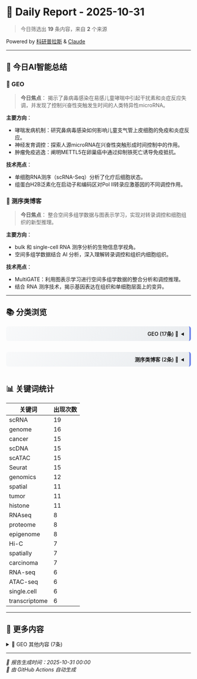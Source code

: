 # 📅 Daily Report - 2025-10-31

> 今日筛选出 **19** 条内容，来自 **2** 个来源

<div class="powered-by-top">Powered by <a href="https://kyplus.de">科研普拉斯</a> & <a href="https://claude.ai">Claude</a></div>

---

## 🤖 今日AI智能总结

### 🧬 GEO

> **今日焦点**：
揭示了鼻病毒感染在易感儿童哮喘中引起干扰素和炎症反应失调，并发现了控制兴奋性突触发生时间的人类特异性microRNA。

**主要方向**：
- 哮喘发病机制：研究鼻病毒感染如何影响儿童支气管上皮细胞的免疫和炎症反应。
- 神经发育调控：探索人源microRNA在兴奋性突触形成时间控制中的作用。
- 肿瘤免疫逃逸：阐明METTL5在卵巢癌中通过抑制铁死亡诱导免疫抵抗。

**技术亮点**：
- 单细胞RNA测序（scRNA-Seq）分析了化疗后细胞状态。
- 组蛋白H2B泛素化在启动子和编码区对Pol II转录应激基因的不同调控作用。

### 🧪 测序类博客

> **今日焦点**：
整合空间多组学数据与图表示学习，实现对转录调控和细胞组织的新型推理。

**主要方向**：
-  bulk 和 single-cell RNA 测序分析的生物信息学视角。
- 空间多组学数据结合 AI 分析，深入理解转录调控和组织内细胞组织。

**技术亮点**：
- MultiGATE：利用图表示学习进行空间多组学数据的整合分析和调控推理。
- 结合 RNA 测序技术，揭示基因表达在组织和单细胞层面上的变异。

---

## 📚 分类浏览

<details>
<summary style="text-align: right; direction: rtl; padding: 10px 15px; background: linear-gradient(135deg, #f8f9fa 0%, #e9ecef 100%); border-right: 4px solid #667eea; font-weight: 600; cursor: pointer; margin: 15px 0; border-radius: 6px;">🧬 GEO (17条)</summary>

<div class="details-content" markdown="1">

#### 详细内容（前10条）

**1.** ⭐ **GSE309698 Transcriptomic Profiling of Bronchial Epithelium Reveals Dysregulated Interferon and Inflammatory Responses to Rhinovirus in Exacerbation-Prone Pediatric Asthma [RNA-Seq]**
- ✍️ **作者**：未知作者
- 🏷️ **关键词**：tumor、cancer、carcinoma、lymphoma、RNA-seq、RNAseq、DNA-seq、ChIP-seq、ATAC-seq、Hi-C、scRNA、scDNA、scATAC、spatial、spatially、Visium、genome、genomics、transcriptome、transcriptomics、proteome、proteomics、Seurat、epigenetic、epigenome、methylation、histone、enrichment
- 📝 **描述**：Contributors : Basilin Benson ; Jason S. Debley ; Matthew C. AltmanSeries Type : Expression profiling by high throughput sequencingOrganism : Homo sapiensHost factors influencing susceptibility to rhinovirus-induced asthma exacerbations remain poorly characterized. Using organotypic bronchial epithelial cultures from well-characterized children with asthma and healthy children, this study investigated viral load kinetics and resultant host responses by bulk and single-cell transcriptomics and ta...
- 🔗 [查看原文](http://www.ncbi.nlm.nih.gov/geo/query/acc.cgi?acc=GSE309698)

**2.** ⭐ **GSE309311 Transcriptomic Profiling of Bronchial Epithelium Reveals Dysregulated Interferon and Inflammatory Responses to Rhinovirus in Exacerbation-Prone Pediatric Asthma [scRNA-Seq]**
- ✍️ **作者**：未知作者
- 🏷️ **关键词**：tumor、cancer、carcinoma、lymphoma、RNA-seq、RNAseq、DNA-seq、ChIP-seq、ATAC-seq、Hi-C、scRNA、scDNA、scATAC、spatial、spatially、Visium、genome、genomics、transcriptome、transcriptomics、proteome、proteomics、Seurat、epigenetic、epigenome、methylation、histone、enrichment
- 📝 **描述**：Contributors : Naresh Doni Jayavelu ; Jason S. Debley ; Matthew C AltmanSeries Type : Expression profiling by high throughput sequencingOrganism : Homo sapiensHost factors influencing susceptibility to rhinovirus-induced asthma exacerbations remain poorly characterized. Using organotypic bronchial epithelial cultures from well-characterized children with asthma and healthy children, this study investigated viral load kinetics and resultant host responses by bulk and single-cell transcriptomics a...
- 🔗 [查看原文](http://www.ncbi.nlm.nih.gov/geo/query/acc.cgi?acc=GSE309311)

**3.** ⭐ **GSE309705 Transcriptomic Profiling of Bronchial Epithelium Reveals Dysregulated Interferon and Inflammatory Responses to Rhinovirus in Exacerbation-Prone Pediatric Asthma**
- ✍️ **作者**：未知作者
- 🏷️ **关键词**：tumor、cancer、carcinoma、lymphoma、Hi-C、scRNA、scDNA、scATAC、spatial、spatially、Visium、genome、genomics、transcriptome、transcriptomics、proteome、proteomics、Seurat、epigenetic、epigenome、methylation、histone、enrichment
- 📝 **描述**：Series Type : Expression profiling by high throughput sequencingOrganism : Homo sapiensThis SuperSeries is composed of the SubSeries listed below.
- 🔗 [查看原文](http://www.ncbi.nlm.nih.gov/geo/query/acc.cgi?acc=GSE309705)

**4.** ⭐ **GSE297393 Single-cell RNA sequencing reveals distinct senotypes and a quiescence-senescence continuum at the transcriptome level following chemotherapy**
- ✍️ **作者**：未知作者
- 🏷️ **关键词**：tumor、cancer、oncology、carcinoma、sequencing、RNAseq、single.cell、single-cell、scRNA、scDNA、scATAC、spatial、spatially、Visium、genome、transcriptome、Seurat、Scanpy、pathway、enrichment、clustering
- 📝 **描述**：Contributors : Brianna Fernandez ; Victor Passanisi ; Humza M Ashraf ; Sabrina L SpencerSeries Type : Expression profiling by high throughput sequencingOrganism : Homo sapiensQuiescence (reversible cell-cycle arrest) and senescence (irreversible arrest) are challenging to distinguish due to a lack of specific biomarkers, yet both arise simultaneously after chemotherapy. While senescence suppresses tumors by limiting proliferation and recruiting the immune system, quiescent cancer cells evade fut...
- 🔗 [查看原文](http://www.ncbi.nlm.nih.gov/geo/query/acc.cgi?acc=GSE297393)

**5.** ⭐ **GSE279944 Distinct roles of histone H2B ubiquitination at promoters and coding regions of Pol II-transcribed stress genes [Mnase-Seq]**
- ✍️ **作者**：未知作者
- 🏷️ **关键词**：tumor、cancer、carcinoma、sequencing、RNA-seq、RNAseq、DNA-seq、ChIP-seq、ATAC-seq、Hi-C、scRNA、scDNA、scATAC、genome、genomics、proteome、Seurat、epigenome、histone
- 📝 **描述**：Contributors : Rubén Barrios ; Montserrat Vega ; Rebeca Gracia ; Susanna Boronat ; Sarela García-Santamarina ; Jason C Tanny ; José Ayté ; Elena HidalgoSeries Type : Genome binding/occupancy profiling by high throughput sequencingOrganism : Schizosaccharomyces pombeInvestigate the role of DUBs in the transcriptional response to oxidative stress
- 🔗 [查看原文](http://www.ncbi.nlm.nih.gov/geo/query/acc.cgi?acc=GSE279944)

**6.** ⭐ **GSE279908 Distinct roles of histone H2B ubiquitination at promoters and coding regions of Pol II-transcribed stress genes [RNA-Seq]**
- ✍️ **作者**：未知作者
- 🏷️ **关键词**：tumor、cancer、sequencing、RNA-seq、RNAseq、DNA-seq、ChIP-seq、ATAC-seq、Hi-C、scRNA、scDNA、scATAC、genome、genomics、Seurat、histone
- 📝 **描述**：Contributors : Rubén Barrios ; Montserrat Vega ; Rebeca Gracia ; Susanna Boronat ; Sarela García-Santamarina ; Jason C Tanny ; José Ayté ; Elena HidalgoSeries Type : Expression profiling by high throughput sequencingOrganism : Schizosaccharomyces pombeInvestigate the role of DUBs in the transcriptional response to oxidative stress
- 🔗 [查看原文](http://www.ncbi.nlm.nih.gov/geo/query/acc.cgi?acc=GSE279908)

**7.** ⭐ **GSE307004 Stability and Progressive Differentiation of Tfr cells are intrinsically and extrinsically controlled by Tfh programs [TCR-seq]**
- ✍️ **作者**：未知作者
- 🏷️ **关键词**：cancer、RNA-seq、RNAseq、DNA-seq、ATAC-seq、single.cell、scRNA、scDNA、scATAC、spatial、spatially、genome、proteome
- 📝 **描述**：Contributors : Peter T Sage ; Jeong-Mi Lee ; Paulo L RaederSeries Type : OtherOrganism : Mus musculusFollicular regulatory T (Tfr) cells restrain follicular helper T (Tfh) cell-mediated B cell responses in the germinal center (GC) reaction to optimize humoral immunity while limiting autoimmunity. The immune system partially regulates GC responses by controlling the stepwise differentiation of Tfh cells. Whether Tfr cell development requires sequential developmental stages and how the immune syst...
- 🔗 [查看原文](http://www.ncbi.nlm.nih.gov/geo/query/acc.cgi?acc=GSE307004)

**8.** ⭐ **GSE263421 Bruceine A protects nuclear receptor 4A1 from ubiquitin-degradation to alleviate mesangial proliferative glomerulonephritis**
- ✍️ **作者**：未知作者
- 🏷️ **关键词**：tumor、cancer、carcinoma、RNAseq、scRNA、scDNA、scATAC、spatial、genome、proteome、Seurat、epigenome
- 📝 **描述**：Contributors : Huating Hu ; Hudan Pan ; Runze Li ; Kancheng He ; Ruimin Tian ; Chuanghai Zhang ; Rongrong LiSeries Type : Expression profiling by high throughput sequencingOrganism : Rattus norvegicusThe nuclear receptor 4A1(NR4A1) plays a crucial role in maintaining cellular homeostasis and is involved in various disease processes; however, its functional role and pharmacological potential in mesangial proliferative glomerulonephritis (MsPGN) remain unexplored. In this study, we found that down...
- 🔗 [查看原文](http://www.ncbi.nlm.nih.gov/geo/query/acc.cgi?acc=GSE263421)

**9.** ⭐ **GSE244443 A human-specific microRNA controls the timing of excitatory synaptogenesis (time course smallRNA)**
- ✍️ **作者**：未知作者
- 🏷️ **关键词**：cancer、carcinoma、scRNA、scATAC、spatial、genome、genomics、proteome、Seurat、epigenetic、epigenome、histone
- 📝 **描述**：Contributors : Michael Soutschek ; Gerhard SchrattSeries Type : Non-coding RNA profiling by high throughput sequencingOrganism : Homo sapiensThe development of neural circuits in the human cortex is considerably prolonged in comparison to non-human primates, a trait which contributes to the remarkable cognitive capacity of modern humans. In contrast to protein-coding genes, non-coding genes underwent a dramatic expansion during evolution, suggesting their involvement in human-specific aspects of...
- 🔗 [查看原文](http://www.ncbi.nlm.nih.gov/geo/query/acc.cgi?acc=GSE244443)

**10.** ⭐ **GSE303160 Distinct roles of histone H2B ubiquitination at promoters and coding regions of Pol II-transcribed stress genes**
- ✍️ **作者**：未知作者
- 🏷️ **关键词**：tumor、cancer、sequencing、Hi-C、scRNA、scDNA、scATAC、genome、genomics、Seurat、histone
- 📝 **描述**：Contributors : Rubén Barrios ; Montserrat Vega ; Rebeca Gracia ; Susanna Boronat ; Sarela García-Santamarina ; Jason C. Tanny ; José Ayté ; Elena HidalgoSeries Type : Genome binding/occupancy profiling by high throughput sequencingOrganism : Schizosaccharomyces pombeInvestigate the role of DUBs in the transcriptional response to oxidative stress
- 🔗 [查看原文](http://www.ncbi.nlm.nih.gov/geo/query/acc.cgi?acc=GSE303160)

> 💡 该来源还有 7 条内容，详见 [文末](#更多-geo)

</div>

</details>

<details>
<summary style="text-align: right; direction: rtl; padding: 10px 15px; background: linear-gradient(135deg, #f8f9fa 0%, #e9ecef 100%); border-right: 4px solid #667eea; font-weight: 600; cursor: pointer; margin: 15px 0; border-radius: 6px;">🧪 测序类博客 (2条)</summary>

<div class="details-content" markdown="1">

#### 详细内容（全部2条）

**1.** ⭐ **Bioinformatics perspectives on transcriptomics: A comprehensive review of bulk and single-cell RNA sequencing analyses**
- ✍️ **作者**：未知作者
- 🏷️ **关键词**：cancer、sequencing、RNA-seq、RNAseq、ATAC-seq、Hi-C、single.cell、single-cell、scRNA、scDNA、scATAC、spatial、spatially、transcriptome、transcriptomics、bioinformatics、R package、Scanpy、pathway
- 📝 **描述**：RNA sequencing technologies reveal how gene expression varies across tissues and individual cells, offering new insights into biology through advanced bioinformatics and computational...
- 🔗 [查看原文](https://www.rna-seqblog.com/bioinformatics-perspectives-on-transcriptomics-a-comprehensive-review-of-bulk-and-single-cell-rna-sequencing-analyses/)

**2.** ⭐ **MultiGATE – integrative analysis and regulatory inference in spatial multi-omics data via graph representation learning**
- ✍️ **作者**：未知作者
- 🏷️ **关键词**：tumor、single.cell、scRNA、scDNA、scATAC、spatial、Visium、genome、genomics、Seurat、clustering
- 📝 **描述**：RNA sequencing combined with spatial multi-omics and AI-driven analysis enables deeper insights into transcriptional regulation and cellular organization within tissues...
- 🔗 [查看原文](https://www.rna-seqblog.com/multigate-integrative-analysis-and-regulatory-inference-in-spatial-multi-omics-data-via-graph-representation-learning/)


</div>

</details>

## 📊 关键词统计

| 关键词 | 出现次数 |
|--------|----------|
| scRNA | 19 |
| genome | 16 |
| cancer | 15 |
| scDNA | 15 |
| scATAC | 15 |
| Seurat | 15 |
| genomics | 12 |
| spatial | 11 |
| tumor | 11 |
| histone | 11 |
| RNAseq | 8 |
| proteome | 8 |
| epigenome | 8 |
| Hi-C | 7 |
| spatially | 7 |
| carcinoma | 7 |
| RNA-seq | 6 |
| ATAC-seq | 6 |
| single.cell | 6 |
| transcriptome | 6 |

---

## 📎 更多内容

<details>
<summary><a name="更多-geo"></a>🧬 GEO 其他内容 (7条)</summary>

<div class="details-content" markdown="1">

- [GSE262692 Mitochondrial and lysosomal signaling orchestrates heterogeneous metabolic states of regulatory T cells](http://www.ncbi.nlm.nih.gov/geo/query/acc.cgi?acc=GSE262692)
- [GSE244440 A human-specific microRNA controls the timing of excitatory synaptogenesis (time course ribozero)](http://www.ncbi.nlm.nih.gov/geo/query/acc.cgi?acc=GSE244440)
- [GSE306818 Stability and Progressive Differentiation of Tfr cells are intrinsically and extrinsically controlled by Tfh programs](http://www.ncbi.nlm.nih.gov/geo/query/acc.cgi?acc=GSE306818)
- [GSE267542 Tumor intrinsic METTL5 induces immune resistance in ovarian cancer by suppressing ferroptosis](http://www.ncbi.nlm.nih.gov/geo/query/acc.cgi?acc=GSE267542)
- [GSE244441 A human-specific microRNA controls the timing of excitatory synaptogenesis (pLNA dataset)](http://www.ncbi.nlm.nih.gov/geo/query/acc.cgi?acc=GSE244441)
- [GSE230140 Transcriptome-wide off target examining of AIM systems.](http://www.ncbi.nlm.nih.gov/geo/query/acc.cgi?acc=GSE230140)
- [GSE244444 A human-specific microRNA controls the timing of excitatory synaptogenesis](http://www.ncbi.nlm.nih.gov/geo/query/acc.cgi?acc=GSE244444)

</div>

</details>

---

*📅 报告生成时间：2025-10-31 00:00*  
*🤖 由 GitHub Actions 自动生成*